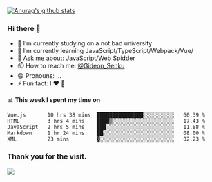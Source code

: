 [![Anurag's github stats](https://github-readme-stats.vercel.app/api?username=gideonsenku)](https://github.com/anuraghazra/github-readme-stats)
### Hi there 👋
- 🔭 I’m currently studying on a not bad university 
- 🌱 I’m currently learning JavaScript/TypeScript/Webpack/Vue/
- 💬 Ask me about: JavaScript/Web Spidder 
- 📫 How to reach me: [@Gideon_Senku](https://t.me/Gideon_Senku)
- 😄 Pronouns: ...
- ⚡ Fun fact: I ❤️ 🎵

📊 **This week I spent my time on**
<!--START_SECTION:waka-->
```text
Vue.js       10 hrs 38 mins  ███████████████░░░░░░░░░░   60.39 % 
HTML         3 hrs 4 mins    ████▒░░░░░░░░░░░░░░░░░░░░   17.43 % 
JavaScript   2 hrs 5 mins    ███░░░░░░░░░░░░░░░░░░░░░░   11.88 % 
Markdown     1 hr 24 mins    ██░░░░░░░░░░░░░░░░░░░░░░░   08.00 % 
XML          23 mins         ▓░░░░░░░░░░░░░░░░░░░░░░░░   02.23 % 
```
<!--END_SECTION:waka-->


### Thank you for the visit.
![](http://profile-counter.glitch.me/gideonsenku/count.svg)
<!--
**GideonSenku/GideonSenku** is a ✨ _special_ ✨ repository because its `README.md` (this file) appears on your GitHub profile.

Here are some ideas to get you started:

- 🔭 I’m currently working on ...
- 🌱 I’m currently learning ...
- 👯 I’m looking to collaborate on ...
- 🤔 I’m looking for help with ...
- 💬 Ask me about ...
- 📫 How to reach me: ...
- 😄 Pronouns: ...
- ⚡ Fun fact: ...
-->
